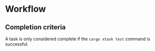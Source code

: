 # Workflow

## Completion criteria

A task is only considered complete if the `cargo xtask test` command is successful.
